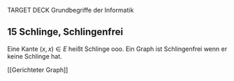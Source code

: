 TARGET DECK
Grundbegriffe der Informatik

15 Schlinge, Schlingenfrei
---
Eine Kante $(x,x) \in E$ heißt Schlinge ooo. Ein Graph ist Schlingenfrei wenn er keine Schlinge hat.
<!--ID: 1707245678457-->


[[Gerichteter Graph]]